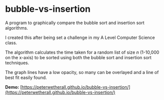 # bubble-vs-insertion
A program to graphically compare the bubble sort and insertion sort algorithms.

I created this after being set a challenge in my A Level Computer Science class.

The algorithm calculates the time taken for a random list of size *n* (1-10,000 on the x-axis) to be sorted using both the bubble sort and insertion sort techniques.

The graph lines have a low opacity, so many can be overlayed and a line of best fit easily found.

**Demo:** [https://peterwetherall.github.io/bubble-vs-insertion/](https://peterwetherall.github.io/bubble-vs-insertion/)
